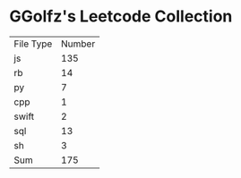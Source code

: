 # GGolfz's Leetcode Collection

<table><tr><td>File Type</td><td>Number</td></tr><tr><td>js</td><td>135</td></tr><tr><td>rb</td><td>14</td></tr><tr><td>py</td><td>7</td></tr><tr><td>cpp</td><td>1</td></tr><tr><td>swift</td><td>2</td></tr><tr><td>sql</td><td>13</td></tr><tr><td>sh</td><td>3</td></tr><tr><td>Sum</td><td>175</td></tr></table>